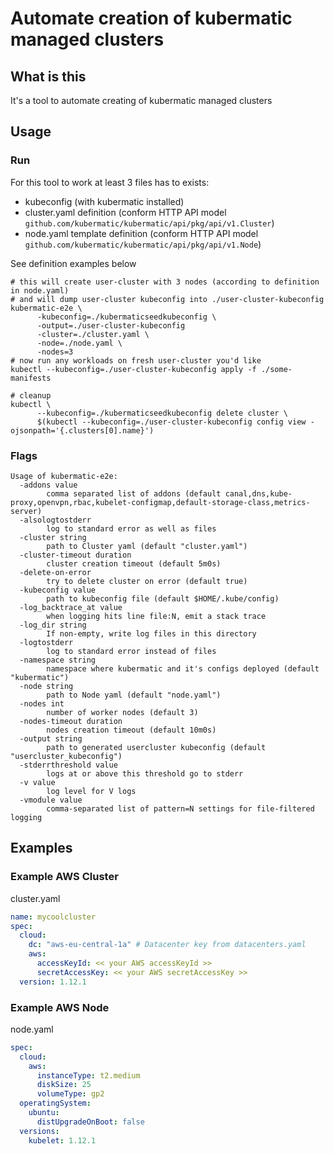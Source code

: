 # Automate creation of kubermatic managed clusters

## What is this
It's a tool to automate creating of kubermatic managed clusters

## Usage

### Run

For this tool to work at least 3 files has to exists:
* kubeconfig (with kubermatic installed)
* cluster.yaml definition (conform HTTP API model `github.com/kubermatic/kubermatic/api/pkg/api/v1.Cluster`)
* node.yaml template definition (conform HTTP API model `github.com/kubermatic/kubermatic/api/pkg/api/v1.Node`)

See definition examples below

```shell
# this will create user-cluster with 3 nodes (according to definition in node.yaml)
# and will dump user-cluster kubeconfig into ./user-cluster-kubeconfig
kubermatic-e2e \
      -kubeconfig=./kubermaticseedkubeconfig \
      -output=./user-cluster-kubeconfig
      -cluster=./cluster.yaml \
      -node=./node.yaml \
      -nodes=3
# now run any workloads on fresh user-cluster you'd like
kubectl --kubeconfig=./user-cluster-kubeconfig apply -f ./some-manifests

# cleanup
kubectl \
      --kubeconfig=./kubermaticseedkubeconfig delete cluster \
      $(kubectl --kubeconfig=./user-cluster-kubeconfig config view -ojsonpath='{.clusters[0].name}')
```

### Flags

```
Usage of kubermatic-e2e:
  -addons value
        comma separated list of addons (default canal,dns,kube-proxy,openvpn,rbac,kubelet-configmap,default-storage-class,metrics-server)
  -alsologtostderr
        log to standard error as well as files
  -cluster string
        path to Cluster yaml (default "cluster.yaml")
  -cluster-timeout duration
        cluster creation timeout (default 5m0s)
  -delete-on-error
        try to delete cluster on error (default true)
  -kubeconfig value
        path to kubeconfig file (default $HOME/.kube/config)
  -log_backtrace_at value
        when logging hits line file:N, emit a stack trace
  -log_dir string
        If non-empty, write log files in this directory
  -logtostderr
        log to standard error instead of files
  -namespace string
        namespace where kubermatic and it's configs deployed (default "kubermatic")
  -node string
        path to Node yaml (default "node.yaml")
  -nodes int
        number of worker nodes (default 3)
  -nodes-timeout duration
        nodes creation timeout (default 10m0s)
  -output string
        path to generated usercluster kubeconfig (default "usercluster_kubeconfig")
  -stderrthreshold value
        logs at or above this threshold go to stderr
  -v value
        log level for V logs
  -vmodule value
        comma-separated list of pattern=N settings for file-filtered logging
```

## Examples

### Example AWS Cluster

cluster.yaml

```yaml
name: mycoolcluster
spec:
  cloud:
    dc: "aws-eu-central-1a" # Datacenter key from datacenters.yaml
    aws:
      accessKeyId: << your AWS accessKeyId >>
      secretAccessKey: << your AWS secretAccessKey >>
  version: 1.12.1
```

### Example AWS Node

node.yaml

```yaml
spec:
  cloud:
    aws:
      instanceType: t2.medium
      diskSize: 25
      volumeType: gp2
  operatingSystem:
    ubuntu:
      distUpgradeOnBoot: false
  versions:
    kubelet: 1.12.1
```
